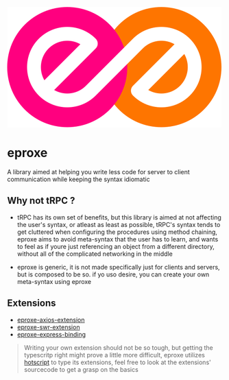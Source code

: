 <img src="images/eproxe.svg"/>

# eproxe

A library aimed at helping you write less code for server to client communication while keeping the syntax idiomatic

## Why not tRPC ?

-   tRPC has its own set of benefits, but this library is aimed at not affecting the user's syntax, or atleast as least as possible, tRPC's syntax tends to get cluttered when configuring the procedures using method chaining, eproxe aims to avoid meta-syntax that the user has to learn, and wants to feel as if youre just referencing an object from a different directory, without all of the complicated networking in the middle

-   eproxe is generic, it is not made specifically just for clients and servers, but is composed to be so.
    if yo uso desire, you can create your own meta-syntax using eproxe

## Extensions

-   [eproxe-axios-extension](./packages/eproxe-axios-extension/README.md)
-   [eproxe-swr-extension](./packages/eproxe-swr-extension/README.md)
-   [eproxe-express-binding](./packages/eproxe-express-binding/README.md)

> Writing your own extension should not be so tough, but getting the typescritp right might prove a little more difficult, eproxe utilizes [hotscript](https://github.com/gvergnaud/hotscript) to type its extensions, feel free to look at the extensions' sourcecode to get a grasp on the basics
